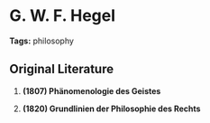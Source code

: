 # G. W. F. Hegel
**Tags:** philosophy

## Original  Literature
1. **(1807) Phänomenologie des Geistes**  

2. **(1820) Grundlinien der Philosophie des Rechts**  
